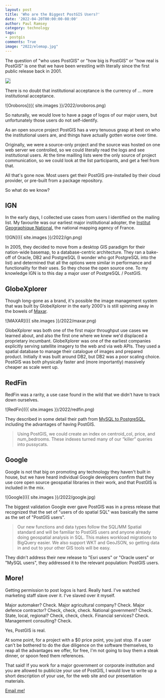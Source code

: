 ```yaml
---
layout: post
title: 'Who are the Biggest PostGIS Users?'
date: '2022-04-20T00:00:00-08:00'
author: Paul Ramsey
category: technology
tags:
- postgis
comments: True
image: "2022/elemap.jpg"
---
```


The question of "who uses PostGIS" or "how big is PostGIS" or "how real is PostGIS" is one that we have been wrestling with literally since the first public release back in 2001.

<a href="https://twitter.com/hareldan/status/1536269406505996288?s=21"><img src="{{ site.images }}/2022/postgis_tweet.png" style="border: 1px solid lightgray;" /></a>

There is no doubt that institutional acceptance is the currency of ... more institutional acceptance. 

![Oroboros]({{ site.images }}/2022/oroboros.png)

So naturally, we would love to have a page of logos of our major users, but unfortunately those users do not self-identify.

As an open source project PostGIS has a very tenuous grasp at best on who the institutional users are, and things have actually gotten worse over time.

Originally, we were a source-only project and the source was hosted on one web server we controlled, so we could literally read the logs and see institutional users.  At the time mailling lists were the only source of project communication, so we could look at the list participants, and get a feel from that.

All that's gone now. Most users get their PostGIS pre-installed by their cloud provider, or pre-built from a package repository. 

So what do we know?


## IGN

In the early days, I collected use cases from users I identified on the mailing list. My favourite was our earliest major institutional adopter, the [Institut Geographique National](https://ign.fr/), the national mapping agency of France. 

![IGN]({{ site.images }}/2022/ign.png)

In 2005, they decided to move from a desktop GIS paradigm for their nation-wide basemap, to a database-centric architecture. They ran a bake-off of Oracle, DB2 and PostgreSQL (I wonder who got PostgreSQL into the list) and determined that all the options were similar in performance and functionality for their uses. So they chose the open source one. To my knowledge IGN is to this day a major user of PostgreSQL / PostGIS.


## GlobeXplorer

Though long-gone as a brand, it's possible the image management system that was built by GlobeXplorer in the early 2000's is still spinning away in the bowels of [Maxar](https://www.maxar.com/).

![MAXAR]({{ site.images }}/2022/maxar.png)

GlobeXplorer was both one of the first major throughput use cases we learned about, and also the first one where we knew we'd displaced a proprietary incumbant. GlobeXplorer was one of the earliest companies explicitly serving satellite imagery to the web and via web APIs. They used a spatial database to manage their catalogue of images and prepared product. Initially it was built around DB2, but DB2 was a poor scaling choice. PostGIS was both physically faster and (more importantly) massively cheaper as scale went up.


## RedFin

RedFin was a rarity, a use case found in the wild that we didn't have to track down ourselves. 

![RedFin]({{ site.images }}/2022/redfin.png)

They described in some detail their path from [MySQL to PostgreSQL](https://www.redfin.com/news/elephant_versus_dolphin_which_is_faster_which_is_smarter/), including the advantages of having PostGIS. 

>  Using PostGIS, we could create an index on centroid_col, price, and num_bedrooms. These indexes turned many of our “killer” queries into pussycats.


## Google

Google is not that big on promoting any technology they haven't built in house, but we have heard individual Google developers confirm that they use core open source geospatial libraries in their work, and that PostGIS is included in the mix.

![Google]({{ site.images }}/2022/google.jpg)

The biggest validation Google ever gave PostGIS was in a press release that recognized that the set of "users of do spatial SQL" was basically the same as the set of "PostGIS users".

> Our new functions and data types follow the SQL/MM Spatial standard and will be familiar to PostGIS users and anyone already doing geospatial analysis in SQL. This makes workload migrations to BigQuery easier. We also support WKT and GeoJSON, so getting data in and out to your other GIS tools will be easy.

They didn't address their new release to "Esri users" or "Oracle users" or "MySQL users", they addressed it to the relevant population: PostGIS users.


## More!

Getting permission to post logos is hard. Really hard. I've watched marketing staff slave over it. I've slaved over it myself.

Major automaker? Check. Major agricultural company? Check. Major defence contractor? Check, check, check. National government? Check. State, local, regional? Check, check, check. Financial services? Check. Management consulting? Check. 

Yes, PostGIS is real.

At some point, for a project with a $0 price point, you just stop. If a user can't be bothered to do the due diligence on the software themselves, to reap all the advantages we offer, for free, I'm not going to buy them a steak dinner, or spoon feed them references.

That said! If you work for a major government or corporate institution and you are allowed to publicize your use of PostGIS, I would love to write up a short description of your use, for the web site and our presentation materials.

[Email me!](mailto:pramsey@cleverelephant.ca)





